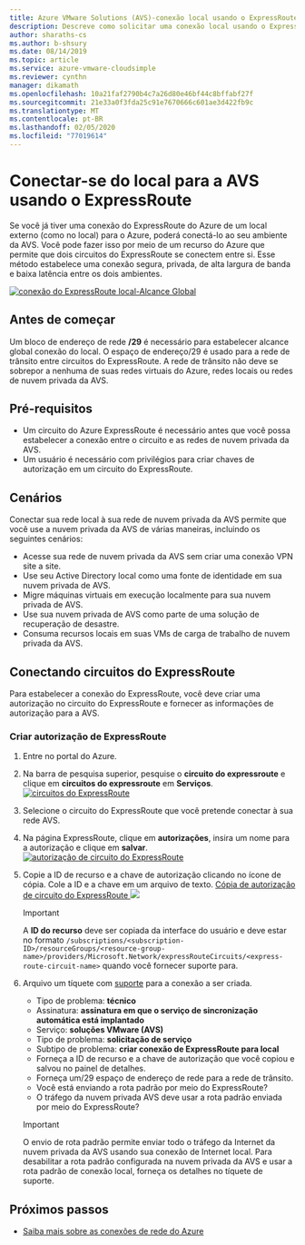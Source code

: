 ```yaml
---
title: Azure VMware Solutions (AVS)-conexão local usando o ExpressRoute
description: Descreve como solicitar uma conexão local usando o ExpressRoute da rede da região AVS
author: sharaths-cs
ms.author: b-shsury
ms.date: 08/14/2019
ms.topic: article
ms.service: azure-vmware-cloudsimple
ms.reviewer: cynthn
manager: dikamath
ms.openlocfilehash: 10a21faf2790b4c7a26d80e46bf44c8bffabf27f
ms.sourcegitcommit: 21e33a0f3fda25c91e7670666c601ae3d422fb9c
ms.translationtype: MT
ms.contentlocale: pt-BR
ms.lasthandoff: 02/05/2020
ms.locfileid: "77019614"
---
```

# <a name="connect-from-on-premises-to-avs-using-expressroute"></a>Conectar-se do local para a AVS usando o ExpressRoute

Se você já tiver uma conexão do ExpressRoute do Azure de um local externo (como no local) para o Azure, poderá conectá-lo ao seu ambiente da AVS. Você pode fazer isso por meio de um recurso do Azure que permite que dois circuitos do ExpressRoute se conectem entre si. Esse método estabelece uma conexão segura, privada, de alta largura de banda e baixa latência entre os dois ambientes.

[![conexão do ExpressRoute local-Alcance Global](media/cloudsimple-global-reach-connection.png)](media/cloudsimple-global-reach-connection.png)

## <a name="before-you-begin"></a>Antes de começar

Um bloco de endereço de rede **/29** é necessário para estabelecer alcance global conexão do local. O espaço de endereço/29 é usado para a rede de trânsito entre circuitos do ExpressRoute. A rede de trânsito não deve se sobrepor a nenhuma de suas redes virtuais do Azure, redes locais ou redes de nuvem privada da AVS.

## <a name="prerequisites"></a>Pré-requisitos

* Um circuito do Azure ExpressRoute é necessário antes que você possa estabelecer a conexão entre o circuito e as redes de nuvem privada da AVS.
* Um usuário é necessário com privilégios para criar chaves de autorização em um circuito do ExpressRoute.

## <a name="scenarios"></a>Cenários

Conectar sua rede local à sua rede de nuvem privada da AVS permite que você use a nuvem privada da AVS de várias maneiras, incluindo os seguintes cenários:

* Acesse sua rede de nuvem privada da AVS sem criar uma conexão VPN site a site.
* Use seu Active Directory local como uma fonte de identidade em sua nuvem privada de AVS.
* Migre máquinas virtuais em execução localmente para sua nuvem privada de AVS.
* Use sua nuvem privada de AVS como parte de uma solução de recuperação de desastre.
* Consuma recursos locais em suas VMs de carga de trabalho de nuvem privada da AVS.

## <a name="connecting-expressroute-circuits"></a>Conectando circuitos do ExpressRoute

Para estabelecer a conexão do ExpressRoute, você deve criar uma autorização no circuito do ExpressRoute e fornecer as informações de autorização para a AVS.


### <a name="create-expressroute-authorization"></a>Criar autorização de ExpressRoute

1. Entre no portal do Azure.

2. Na barra de pesquisa superior, pesquise o **circuito do expressroute** e clique em **circuitos do expressroute** em **Serviços**.
    [![circuitos do ExpressRoute](media/azure-expressroute-transit-search.png)](media/azure-expressroute-transit-search.png)

3. Selecione o circuito do ExpressRoute que você pretende conectar à sua rede AVS.

4. Na página ExpressRoute, clique em **autorizações**, insira um nome para a autorização e clique em **salvar**.
    [![autorização de circuito do ExpressRoute](media/azure-expressroute-transit-authorizations.png)](media/azure-expressroute-transit-authorizations.png)

5. Copie a ID de recurso e a chave de autorização clicando no ícone de cópia. Cole a ID e a chave em um arquivo de texto.
    [Cópia de autorização de circuito do ExpressRoute ![](media/azure-expressroute-transit-authorization-copy.png)](media/azure-expressroute-transit-authorization-copy.png)

    > [!IMPORTANT]
    > A **ID do recurso** deve ser copiada da interface do usuário e deve estar no formato ```/subscriptions/<subscription-ID>/resourceGroups/<resource-group-name>/providers/Microsoft.Network/expressRouteCircuits/<express-route-circuit-name>``` quando você fornecer suporte para.

6. Arquivo um tíquete com <a href="https://portal.azure.com/#blade/Microsoft_Azure_Support/HelpAndSupportBlade/newsupportrequest" target="_blank">suporte</a> para a conexão a ser criada.
    * Tipo de problema: **técnico**
    * Assinatura: **assinatura em que o serviço de sincronização automática está implantado**
    * Serviço: **soluções VMware (AVS)**
    * Tipo de problema: **solicitação de serviço**
    * Subtipo de problema: **criar conexão de ExpressRoute para local**
    * Forneça a ID de recurso e a chave de autorização que você copiou e salvou no painel de detalhes.
    * Forneça um/29 espaço de endereço de rede para a rede de trânsito.
    * Você está enviando a rota padrão por meio do ExpressRoute?
    * O tráfego da nuvem privada AVS deve usar a rota padrão enviada por meio do ExpressRoute?

    > [!IMPORTANT]
    > O envio de rota padrão permite enviar todo o tráfego da Internet da nuvem privada da AVS usando sua conexão de Internet local. Para desabilitar a rota padrão configurada na nuvem privada da AVS e usar a rota padrão de conexão local, forneça os detalhes no tíquete de suporte.

## <a name="next-steps"></a>Próximos passos

* [Saiba mais sobre as conexões de rede do Azure](cloudsimple-azure-network-connection.md)  
